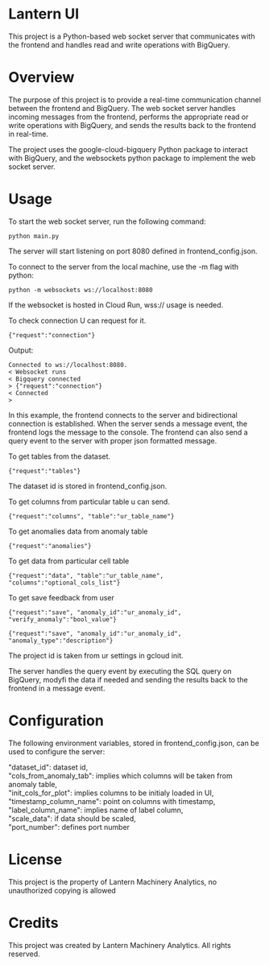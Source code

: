 # Lantern UI

This project is a Python-based web socket server that communicates with the frontend and 
handles read and write operations with BigQuery.

# Overview

The purpose of this project is to provide a real-time communication channel between the
frontend and BigQuery. The web socket server handles incoming messages from the frontend,
performs the appropriate read or write operations with BigQuery, and sends the results
back to the frontend in real-time.

The project uses the google-cloud-bigquery Python package to interact with BigQuery,
and the websockets python package to implement the web socket server.

# Usage

To start the web socket server, run the following command:

```
python main.py
```
The server will start listening on port 8080 defined in frontend_config.json.

To connect to the server from the local machine, use the -m flag with python:

```
python -m websockets ws://localhost:8080
```

If the websocket is hosted in Cloud Run, wss:// usage is needed.

To check connection U can request for it.

```
{"request":"connection"}
```
Output:
```
Connected to ws://localhost:8080.
< Websocket runs
< Bigquery connected
> {"request":"connection"}
< Connected
>
```

In this example, the frontend connects to the server and bidirectional connection is established.
When the server sends a message event, the frontend logs the message to the console.
The frontend can also send a query event to the server with proper json formatted message.


To get tables from the dataset.
```
{"request":"tables"}
```

The dataset id is stored in frontend_config.json.

To get columns from particular table u can send.    
```
{"request":"columns", "table":"ur_table_name"}
```

To get anomalies data from anomaly table
```
{"request":"anomalies"}
```

To get data from particular cell table
```
{"request":"data", "table":"ur_table_name", "columns":"optional_cols_list"}
```

To get save feedback from user
```
{"request":"save", "anomaly_id":"ur_anomaly_id", "verify_anomaly":"bool_value"}
```
```
{"request":"save", "anomaly_id":"ur_anomaly_id", "anomaly_type":"description"}
```

The project id is taken from ur settings in  gcloud init.

The server handles the query event by executing the SQL query on BigQuery, modyfi the data if needed
 and sending the results back to the frontend in a message event.

# Configuration

The following environment variables, stored in frontend_config.json,
can be used to configure the server:

"dataset_id": dataset id,<br/>
"cols_from_anomaly_tab": implies which columns will be taken from anomaly table,<br/>
"init_cols_for_plot": implies columns to be initialy loaded in UI,<br/>
"timestamp_column_name": point on columns with timestamp,<br/>
"label_column_name": implies name of label column,<br/>
"scale_data": if data should be scaled,<br/>
"port_number": defines port number


# License

This project is the property of Lantern Machinery Analytics, no unauthorized copying is allowed

# Credits

This project was created by Lantern Machinery Analytics. All rights reserved.
